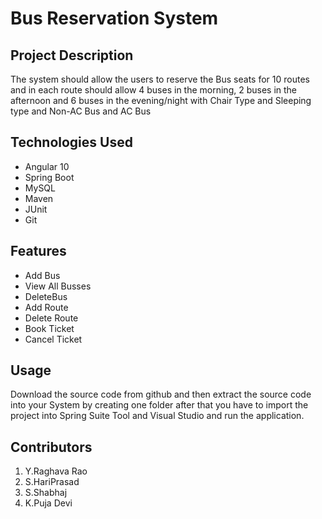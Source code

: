 <h1> Bus Reservation System</h1>
<h2>Project Description</h2>
The system should allow the users to reserve the Bus seats for 10 routes and in each route should allow 4 buses in the morning, 2 buses in the afternoon and 6 buses in the evening/night with Chair Type and Sleeping type and Non-AC Bus and AC Bus
<h2>Technologies Used</h2>
<ul>
<li>Angular 10</li>
<li>Spring Boot</li>
<li>MySQL</li>
<li>Maven</li>
<li> JUnit</li>
<li>Git</li>
</ul>
<h2>Features</h2>
<ul>
<li>Add Bus</li>
<li>View All Busses</li>
<li>DeleteBus</li>
<li>Add Route</li>
<li>Delete Route</li>
<li>Book Ticket</li>
<li>Cancel Ticket</li>
</ul>
<h2>Usage</h2>
Download the source code from github and then extract the source code into your System by creating one folder after that you have to import the project into Spring Suite Tool and Visual Studio and run the application.
<h2>Contributors</h2>
<ol>
<li>Y.Raghava Rao</li>
  <li>S.HariPrasad</li>
<li>S.Shabhaj</li>
<li>K.Puja Devi</li>
<ol>
